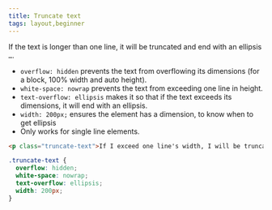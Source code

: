 ```yaml
---
title: Truncate text
tags: layout,beginner
---
```


If the text is longer than one line, it will be truncated and end with an ellipsis `…`.

- `overflow: hidden` prevents the text from overflowing its dimensions (for a block, 100% width and auto height).
- `white-space: nowrap` prevents the text from exceeding one line in height.
- `text-overflow: ellipsis` makes it so that if the text exceeds its dimensions, it will end with an ellipsis.
- `width: 200px;` ensures the element has a dimension, to know when to get ellipsis
- Only works for single line elements.

```html
<p class="truncate-text">If I exceed one line's width, I will be truncated.</p>
```

```css
.truncate-text {
  overflow: hidden;
  white-space: nowrap;
  text-overflow: ellipsis;
  width: 200px;
}
```
